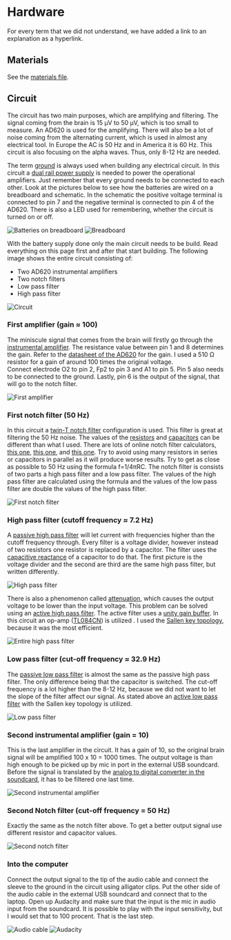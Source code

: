 # Hardware
For every term that we did not understand, we have added a link to an explanation as a hyperlink.

## Materials
See the [materials file](materials.md).

## Circuit
The circuit has two main purposes, which are amplifying and filtering. The signal coming from the brain is 15 μV to 50 μV, which is too small to measure. An AD620 is used for the amplifying. There will also be a lot of noise coming from the alternating current, which is used in almost any electrical tool. In Europe the AC is 50 Hz and in America it is 60 Hz. This circuit is also focusing on the alpha waves. Thus, only 8-12 Hz are needed.

The term [ground](https://www.build-electronic-circuits.com/what-is-ground/) is always used when building any electrical circuit. In this circuit a [dual rail power supply](https://www.youtube.com/watch?v=jiWKQEOSgIs) is needed to power the operational amplifiers. Just remember that every ground needs to be connected to each other. Look at the pictures below to see how the batteries are wired on a breadboard and schematic. In the schematic the positive voltage terminal is connected to pin 7 and the negative terminal is connected to pin 4 of the AD620. There is also a LED used for remembering, whether the circuit is turned on or off. 

![Batteries on breadboard](../images/batteries_on_breadboard.png "Batteries on breadboard")
![Breadboard](../images/breadboard.jpg "Breadboard")

With the battery supply done only the main circuit needs to be build. Read everything on this page first and after that start building. The following image shows the entire circuit consisting of:
- Two AD620 instrumental amplifiers
- Two notch filters
- Low pass filter
- High pass filter 

![Circuit](../images/circuit.png "Circuit")

### First amplifier (gain ≈ 100)
The miniscule signal that comes from the brain will firstly go through the [instrumental amplifier](https://www.youtube.com/watch?v=NvyDw8ZpLd0). The resistance value between pin 1 and 8 determines the gain. Refer to the [datasheet of the AD620](https://www.analog.com/media/en/technical-documentation/data-sheets/ad620.pdf) for the gain. I used a 510 Ω resistor for a gain of around 100 times the original voltage.  
Connect electrode O2 to pin 2, Fp2 to pin 3 and A1 to pin 5. Pin 5 also needs to be connected to the ground. Lastly, pin 6 is the output of the signal, that will go to the notch filter.

![First amplifier](../images/first_amplifier.png "First amplifier")

### First notch filter (50 Hz)
In this circuit a [twin-T notch filter](https://www.electronics-tutorials.ws/filter/band-stop-filter.html) configuration is used. This filter is great at filtering the 50 Hz noise. The values of the [resistors](https://www.youtube.com/watch?v=G3H5lKoWPpY) and [capacitors](https://www.youtube.com/watch?v=f_MZNsEqyQw) can be different than what I used. There are lots of online notch filter calculators, [this one](https://www.changpuak.ch/electronics/Active_Notch_Filter.php), [this one](https://www.falstad.com/circuit/e-twint.html), and [this one](http://www.learningaboutelectronics.com/Articles/Notch-filter-calculator.php#answer1). Try to avoid using many resistors in series or capacitors in parallel as it will produce worse results. Try to get as close as possible to 50 Hz using the formula f=1/4πRC. The notch filter is consists of two parts a high pass filter and a low pass filter. The values of the high pass filter are calculated using the formula and the values of the low pass filter are double the values of the high pass filter. 

![First notch filter](../images/first_notch_filter.png "First notch filter")

### High pass filter (cutoff frequency ≈ 7.2 Hz)
A [passive high pass filter](https://www.electronics-tutorials.ws/filter/filter_3.html) will let current with frequencies higher than the cutoff frequency through. Every filter is a voltage divider, however instead of two resistors one resistor is replaced by a capacitor. The filter uses the [capacitive reactance](https://www.electronics-tutorials.ws/filter/filter_1.html) of a capacitor to do that. The first picture is the voltage divider and the second are third are the same high pass filter, but written differently. 

![High pass filter](../images/high_pass_filter.png "High pass filter")

There is also a phenomenon called [attenuation](https://www.analogictips.com/what-is-signal-attenuation/), which causes the output voltage to be lower than the input voltage. This problem can be solved using an [active high pass filter](https://www.electronics-tutorials.ws/filter/filter_6.html). The active filter uses a [unity gain buffer](https://www.youtube.com/watch?v=_o4ScgRZtNI&list=PLYOzRtEd5NhPRT5-c5eZEeUGodW_Rb_c6&index=7). In this circuit an op-amp  ([TL084CN](https://www.ti.com/lit/ds/symlink/tl082a.pdf?ts=1699103154231&ref_url=https%253A%252F%252Fwww.ti.com%252Fproduct%252FTL082A%252Fpart-details%252FTL082ACP)) is utilized . I used the [Sallen key topology](https://www.electronics-tutorials.ws/filter/sallen-key-filter.html), because it was the most efficient.

![Entire high pass filter](../images/entire_high_pass_filter.png "Entire h pass filter")

### Low pass filter (cut-off frequency ≈ 32.9 Hz)
The [passive low pass filter](https://www.electronics-tutorials.ws/filter/filter_2.html) is almost the same as the passive high pass filter. The only difference being that the capacitor is switched. The cut-off frequency is a lot higher than the 8-12 Hz, because we did not want to let the slope of the filter affect our signal. As stated above an [active low pass filter](https://www.electronics-tutorials.ws/filter/filter_5.html) with the Sallen key topology is utilized. 

![Low pass filter](../images/low_pass_filter.png "Low pass filter")

### Second instrumental amplifier (gain = 10)
This is the last amplifier in the circuit. It has a gain of 10, so the original brain signal will be amplified 100 x 10 = 1000 times. The output voltage is than high enough to be picked up by mic in port in the external USB soundcard. Before the signal is translated by the [analog to digital converter in the soundcard](https://en.wikipedia.org/wiki/Analog-to-digital_converter), it has to be filtered one last time. 

![Second instrumental amplifier](../images/second_instrumental_amplifier.png "Second instrumental amplifier")

### Second Notch filter (cut-off frequency = 50 Hz)
Exactly the same as the notch filter above. To get a better output signal use different resistor and capacitor values.

![Second notch filter](../images/second_notch_filter.png "Second notch filter")

### Into the computer
Connect the output signal to the tip of the audio cable and connect the sleeve to the ground in the circuit using alligator clips. Put the other side of the audio cable in the external USB soundcard and connect that to the laptop. Open up Audacity and make sure that the input is the mic in audio input from the soundcard. It is possible to play with the input sensitivity, but I would set that to 100 procent. That is the last step. 

![Audio cable](../images/audio_cable.jpg "Audio cable")
![Audacity](../images/audacity.png "Audacity")